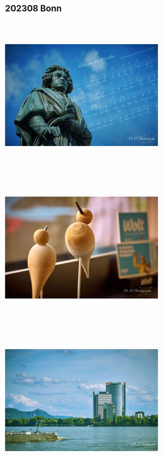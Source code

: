 # 202308 Bonn


<p style="text-align:center;"><img loading="lazy" src="01.jpg" alt="" style="object-fit:scale-down;
height:500px;/></p>
<p style="text-align:center;"><img loading="lazy" src="02.jpg" alt="" style="object-fit:scale-down;
height:500px;/></p>
<p style="text-align:center;"><img loading="lazy" src="03.jpg" alt="" style="object-fit:scale-down;
height:500px;/></p>
<p style="text-align:center;"><img loading="lazy" src="04.jpg" alt="" style="object-fit:scale-down;
height:500px;/></p>

